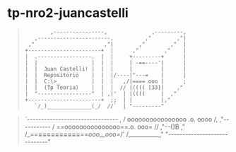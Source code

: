# tp-nro2-juancastelli
>             ,----------------,              ,---------,
>        ,-----------------------,          ,"        ,"|
>      ,"                      ,"|        ,"        ,"  |
>     +-----------------------+  |      ,"        ,"    |
>     |  .-----------------.  |  |     +---------+      |
>     |  |                 |  |  |     | -==----'|      |
>     |  |  Juan Castelli! |  |  |     |         |      |
>     |  |  Repositorio    |  |  |/----|"---=    |      |
>     |  |  C:\>_          |  |  |   ,/|==== ooo |      ;
>     |  |  (Tp Teoria)    |  |  |  // |(((( [33]|    ,"
>     |  "-----------------"  | ,|'  | |((((     |  ,"
>     +-----------------------+  ;;  | |         |,"   
>        `/_)______________(_/  //`  | "---------"

>    `--------------------------------   ,
>   /  oooooooooooooooo  .o.  oooo /,   \,"-----------
>  / ==ooooooooooooooo==.o.  ooo= //   ,"\--{)B     ,"
> /_==__==========__==_ooo__ooo=_/'   /___________,"
> "-----------------------------"
